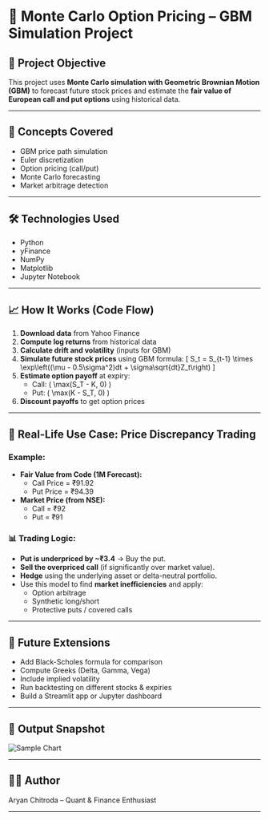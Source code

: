 # 🧮 Monte Carlo Option Pricing – GBM Simulation Project

## 📌 Project Objective
This project uses **Monte Carlo simulation with Geometric Brownian Motion (GBM)** to forecast future stock prices and estimate the **fair value of European call and put options** using historical data.

---

## 🧠 Concepts Covered
- GBM price path simulation
- Euler discretization
- Option pricing (call/put)
- Monte Carlo forecasting
- Market arbitrage detection

---

## 🛠️ Technologies Used
- Python
- yFinance
- NumPy
- Matplotlib
- Jupyter Notebook

---

## 📈 How It Works (Code Flow)
1. **Download data** from Yahoo Finance
2. **Compute log returns** from historical data
3. **Calculate drift and volatility** (inputs for GBM)
4. **Simulate future stock prices** using GBM formula:
   \[
   S_t = S_{t-1} \times \exp\left((\mu - 0.5\sigma^2)dt + \sigma\sqrt{dt}Z_t\right)
   \]
5. **Estimate option payoff** at expiry:
   - Call: \( \max(S_T - K, 0) \)
   - Put: \( \max(K - S_T, 0) \)
6. **Discount payoffs** to get option prices

---

## 💸 Real-Life Use Case: Price Discrepancy Trading

### Example:
- **Fair Value from Code (1M Forecast):**
  - Call Price = ₹91.92
  - Put Price = ₹94.39
- **Market Price (from NSE):**
  - Call = ₹92
  - Put = ₹91

### 📊 Trading Logic:
- **Put is underpriced by ~₹3.4** → Buy the put.
- **Sell the overpriced call** (if significantly over market value).
- **Hedge** using the underlying asset or delta-neutral portfolio.
- Use this model to find **market inefficiencies** and apply:
  - Option arbitrage
  - Synthetic long/short
  - Protective puts / covered calls

---

## 🔮 Future Extensions
- Add Black-Scholes formula for comparison
- Compute Greeks (Delta, Gamma, Vega)
- Include implied volatility
- Run backtesting on different stocks & expiries
- Build a Streamlit app or Jupyter dashboard

---

## 🧾 Output Snapshot

![Sample Chart](insert/path/to/chart.png)

---

## 👨‍💻 Author
Aryan Chitroda – Quant & Finance Enthusiast

---

